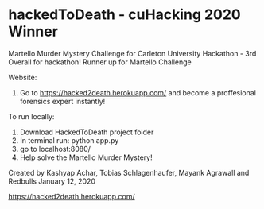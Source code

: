 # hackedToDeath - cuHacking 2020 Winner
Martello Murder Mystery Challenge for Carleton University Hackathon - 3rd Overall for hackathon!
Runner up for Martello Challenge

Website:
  1. Go to https://hacked2death.herokuapp.com/ and become a proffesional forensics expert instantly!

To run locally:

  1. Download HackedToDeath project folder
  2. In terminal run: python app.py
  3. go to localhost:8080/
  4. Help solve the Martello Murder Mystery!

Created by Kashyap Achar, Tobias Schlagenhaufer, Mayank Agrawall and Redbulls
January 12, 2020

https://hacked2death.herokuapp.com/
